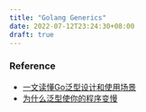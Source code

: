 ```yaml
---
title: "Golang Generics"
date: 2022-07-12T23:24:30+08:00
draft: true
---
```




### Reference
* [一文读懂Go泛型设计和使用场景](https://segmentfault.com/a/1190000041174189)
* [为什么泛型使你的程序变慢](https://mytechshares.com/2022/05/01/generics-can-make-your-go-code-slower/)